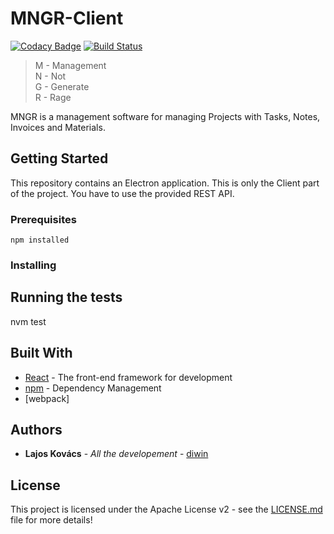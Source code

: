 # MNGR-Client
[![Codacy Badge](https://api.codacy.com/project/badge/Grade/bbdeb921fc034808a3d21e15213d7f15)](https://www.codacy.com/app/realdiwin/mngr-client?utm_source=github.com&amp;utm_medium=referral&amp;utm_content=realdiwin/mngr-client&amp;utm_campaign=Badge_Grade) [![Build Status](https://travis-ci.org/realdiwin/mngr-client.svg?branch=master)](https://travis-ci.org/realdiwin/mngr-client)


> M - Management  
> N - Not  
> G - Generate  
> R - Rage    

MNGR is a management software for managing Projects with Tasks, Notes, Invoices and Materials.

## Getting Started

This repository contains an Electron application. This is only the Client part of the project. You have to use the provided REST API.

### Prerequisites

```
npm installed
```

### Installing


## Running the tests

nvm test


## Built With

* [React](https://facebook.github.io/react/) - The front-end framework for development
* [npm](https://nodejs.org/) - Dependency Management
* [webpack]

## Authors

* **Lajos Kovács** - *All the developement* - [diwin](https://github.com/realdiwin)

## License

This project is licensed under the Apache License v2 - see the [LICENSE.md](LICENSE.md) file for more details!